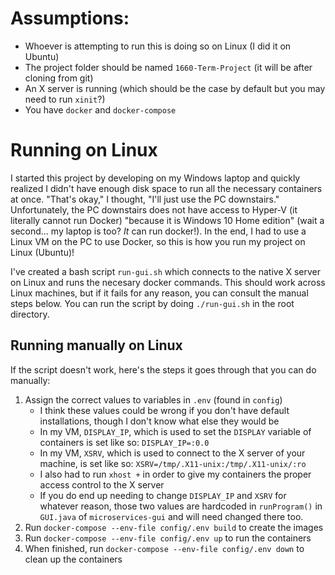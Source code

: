 # Assumptions:
* Whoever is attempting to run this is doing so on Linux (I did it on Ubuntu)
* The project folder should be named `1660-Term-Project` (it will be after cloning from git)
* An X server is running (which should be the case by default but you may need to run `xinit`?)
* You have `docker` and `docker-compose`

# Running on Linux

I started this project by developing on my Windows laptop and quickly realized I didn't have enough disk space 
to run all the necessary containers at once. "That's okay," I thought, "I'll just use the PC downstairs." 
Unfortunately, the PC downstairs does not have access to Hyper-V (it literally cannot run Docker) "because 
it is Windows 10 Home edition" (wait a second... my laptop is too? *It* can run docker!). In the end, I had 
to use a Linux VM on the PC to use Docker, so this is how you run my project on Linux (Ubuntu)!

I've created a bash script `run-gui.sh` which connects to the native X server on Linux and runs the necesary 
docker commands. This should work across Linux machines, but if it fails for any reason, you can consult the 
manual steps below. You can run the script by doing `./run-gui.sh` in the root directory.

## Running manually on Linux

If the script doesn't work, here's the steps it goes through that you can do manually:
1. Assign the correct values to variables in `.env` (found in `config`)
   * I think these values could be wrong if you don't have default installations, though I don't know what else they would be
   * In my VM, `DISPLAY_IP`, which is used to set the `DISPLAY` variable of containers is set like so: `DISPLAY_IP=:0.0`
   * In my VM, `XSRV`, which is used to connect to the X server of your machine, is set like so: `XSRV=/tmp/.X11-unix:/tmp/.X11-unix/:ro`
   * I also had to run `xhost +` in order to give my containers the proper access control to the X server
   * If you do end up needing to change `DISPLAY_IP` and `XSRV` for whatever reason, those two values are hardcoded in `runProgram()` in `GUI.java` of `microservices-gui` and will need changed there too.
2. Run `docker-compose --env-file config/.env build` to create the images
3. Run `docker-compose --env-file config/.env up` to run the containers
4. When finished, run `docker-compose --env-file config/.env down` to clean up the containers
